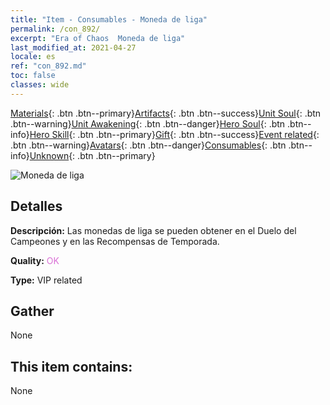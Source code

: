 ```yaml
---
title: "Item - Consumables - Moneda de liga"
permalink: /con_892/
excerpt: "Era of Chaos  Moneda de liga"
last_modified_at: 2021-04-27
locale: es
ref: "con_892.md"
toc: false
classes: wide
---
```

 [Materials](/ItemsES/){: .btn .btn--primary}[Artifacts](/ItemsES/Artifacts/){: .btn .btn--success}[Unit Soul](/ItemsES/UnitSoul/){: .btn .btn--warning}[Unit Awakening](/ItemsES/UnitAwakening/){: .btn .btn--danger}[Hero Soul](/ItemsES/HeroSoul/){: .btn .btn--info}[Hero Skill](/ItemsES/HeroSkill/){: .btn .btn--primary}[Gift](/ItemsES/Gift/){: .btn .btn--success}[Event related](/ItemsES/Events/){: .btn .btn--warning}[Avatars](/ItemsES/Avatars/){: .btn .btn--danger}[Consumables](/ItemsES/Consumables/){: .btn .btn--info}[Unknown](/ItemsES/Unknown/){: .btn .btn--primary}

 ![Moneda de liga](/images/t/i_112.png)

## Detalles
 **Descripción:** Las monedas de liga se pueden obtener en el Duelo del Campeones y en las Recompensas de Temporada.

 **Quality:** <span style="color: #DA70D6">OK</span>

 **Type:** VIP related

## Gather

  None

## This item contains:

  None

